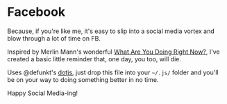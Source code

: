 Facebook
========

Because, if you're like me, it's easy to slip into a social media vortex and blow through a lot of time on FB.

Inspired by Merlin Mann's wonderful [What Are You Doing Right Now?](http://www.merlinmann.com/rightnow/), I've created a basic little reminder that, one day, you too, will die.

Uses @defunkt's [dotjs](https://github.com/defunkt/dotjs), just drop this file into your `~/.js/` folder and you'll be on your way to doing something better in no time.

Happy Social Media-ing!
